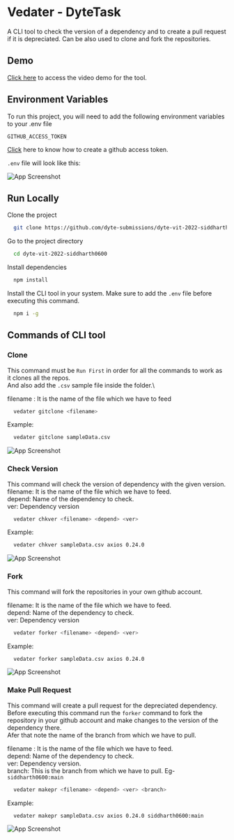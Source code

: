 
# Vedater - DyteTask

A CLI tool to check the version of a dependency and to create a pull request if it is depreciated. Can be also used to clone and fork the repositories.




## Demo

[Click here](https://drive.google.com/drive/folders/1yPJC-TUJEvg7nU9zDFqDDGFRJxya4meC?usp=sharing) to access the video demo for the tool.

## Environment Variables

To run this project, you will need to add the following environment variables to your .env file

`GITHUB_ACCESS_TOKEN`

[Click](https://docs.github.com/en/authentication/keeping-your-account-and-data-secure/creating-a-personal-access-token) here to know how to create a github access token.


`.env` file will look like this:


![App Screenshot](http://drive.google.com/uc?id=118n1dFDNhaddouy9VyA-fUek2b-WM_FP)

## Run Locally

Clone the project

```bash
  git clone https://github.com/dyte-submissions/dyte-vit-2022-siddharth0600
```

Go to the project directory

```bash
  cd dyte-vit-2022-siddharth0600
```

Install dependencies

```bash
  npm install
```




Install the CLI tool in your system. Make sure to add the `.env` file before executing this command.

```bash
  npm i -g
```


## Commands of CLI tool

### Clone
This command must be `Run First` in order for all the commands to work as it clones all the repos.\
And also add the `.csv` sample file inside the folder.\
 
filename : It is the name of the file which we have to feed
```bash
  vedater gitclone <filename>
```
Example:
```bash
  vedater gitclone sampleData.csv
```
![App Screenshot](http://drive.google.com/uc?id=1T6cseQLjsqJ1FmNA6-yBE82AnwmgLAc4)

### Check Version
This command will check the version of dependency with the given version.\
filename: It is the name of the file which we have to feed.\
depend: Name of the dependency to check.\
ver: Dependency version
```bash
  vedater chkver <filename> <depend> <ver>
```
Example:
```bash
  vedater chkver sampleData.csv axios 0.24.0
```
![App Screenshot](http://drive.google.com/uc?id=1mL0C5HeHvR0dks-aLyHjgZ6EsRkKd3gV)

### Fork
This command will fork the repositories in your own github account.

filename: It is the name of the file which we have to feed.\
depend: Name of the dependency to check.\
ver: Dependency version
```bash
  vedater forker <filename> <depend> <ver>
```
Example:
```bash
  vedater forker sampleData.csv axios 0.24.0
```
![App Screenshot](http://drive.google.com/uc?id=1xOrIGD8aQqjTZduYO3-4BZbNjEz1CmjW)

### Make Pull Request
This command will create a pull request for the depreciated dependency.\
Before executing this command run the `forker` command to fork the repository in your github account and make changes to the version of the dependency there.\
Afer that note the name of the branch from which we have to pull.


filename : It is the name of the file which we have to feed.\
depend: Name of the dependency to check.\
ver: Dependency version.\
branch: This is the branch from which we have to pull. Eg- `siddharth0600:main`
```bash
  vedater makepr <filename> <depend> <ver> <branch>
```
Example:
```bash
  vedater makepr sampleData.csv axios 0.24.0 siddharth0600:main
```
![App Screenshot](http://drive.google.com/uc?id=12jjLkt1gOHIb27uBx7BZ59WDAOyyUzue)
